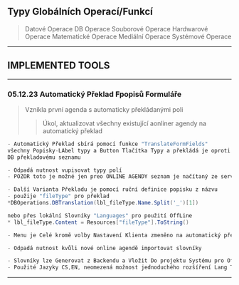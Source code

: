 ﻿## Typy Globálních Operací/Funkcí

> Datové Operace 
> DB Operace
> Souborové Operace
> Hardwarové Operace
> Matematické Operace
> Mediální Operace
> Systémové Operace

---

## IMPLEMENTED TOOLS
 
---

### 05.12.23 Automatický Překlad Fpopisů Formuláře
> Vznikla první agenda s automaticky překládanými poli
>> Úkol, aktualizovat všechny existující aonliner agendy na automatický překlad
```cs
- Automatický Překlad sbírá pomocí funkce "TranslateFormFields"
všechny Popisky-LAbel typy a Button Tlačítka Typy a překládá je oproti
DB překladovému seznamu 

- Odpadá nutnost vupisovat typy polí
- POZOR toto je možné jen preo ONLINE AGENDY seznam je načítaný ze serveru

- Další Varianta Překladu je pomocí ruční definice popisku z názvu
- použije "fileType" pro překlad
*DBOperations.DBTranslation(lbl_fileType.Name.Split('_')[1])   

nebo přes lokální Slovníky "Languages" pro použití OffLine
* lbl_fileType.Content = Resources["fileType"].ToString()  

- Menu je Celé kromě volby Nastavení Klienta zmeněno na automatický překlad DB slovníku

- Odpadá nutnost kvůli nové online agendě importovat slovníky

- Slovníky lze Generovat z Backendu a Vložit Do projektu Systému pro Offline Použití
- Použité Jazyky CS,EN, neomezená možnost jednoduchého rozšíření Lang Tabulky

```
 
---


